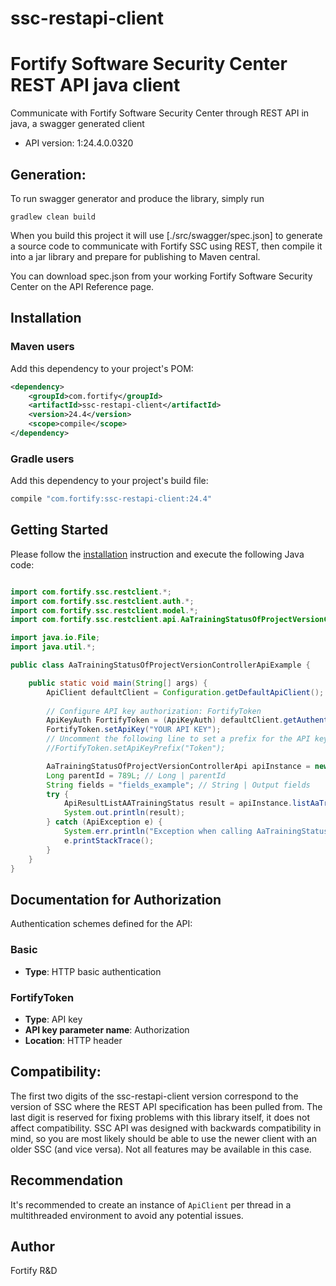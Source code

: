 # ssc-restapi-client

# Fortify Software Security Center REST API java client
Communicate with Fortify Software Security Center through REST API in java, a swagger generated client
- API version: 1:24.4.0.0320

## Generation:

To run swagger generator and produce the library, simply run
```shell
gradlew clean build
```

When you build this project it will use [./src/swagger/spec.json] to generate a source code 
to communicate with Fortify SSC using REST, then compile it into a jar library 
and prepare for publishing to Maven central.

You can download spec.json from your working Fortify Software Security Center on the API Reference page.

## Installation

### Maven users

Add this dependency to your project's POM:

```xml
<dependency>
    <groupId>com.fortify</groupId>
    <artifactId>ssc-restapi-client</artifactId>
    <version>24.4</version>
    <scope>compile</scope>
</dependency>
```

### Gradle users

Add this dependency to your project's build file:

```groovy
compile "com.fortify:ssc-restapi-client:24.4"
```

## Getting Started

Please follow the [installation](#installation) instruction and execute the following Java code:

```java

import com.fortify.ssc.restclient.*;
import com.fortify.ssc.restclient.auth.*;
import com.fortify.ssc.restclient.model.*;
import com.fortify.ssc.restclient.api.AaTrainingStatusOfProjectVersionControllerApi;

import java.io.File;
import java.util.*;

public class AaTrainingStatusOfProjectVersionControllerApiExample {

    public static void main(String[] args) {
        ApiClient defaultClient = Configuration.getDefaultApiClient();
        
        // Configure API key authorization: FortifyToken
        ApiKeyAuth FortifyToken = (ApiKeyAuth) defaultClient.getAuthentication("FortifyToken");
        FortifyToken.setApiKey("YOUR API KEY");
        // Uncomment the following line to set a prefix for the API key, e.g. "Token" (defaults to null)
        //FortifyToken.setApiKeyPrefix("Token");

        AaTrainingStatusOfProjectVersionControllerApi apiInstance = new AaTrainingStatusOfProjectVersionControllerApi();
        Long parentId = 789L; // Long | parentId
        String fields = "fields_example"; // String | Output fields
        try {
            ApiResultListAATrainingStatus result = apiInstance.listAaTrainingStatusOfProjectVersion(parentId, fields);
            System.out.println(result);
        } catch (ApiException e) {
            System.err.println("Exception when calling AaTrainingStatusOfProjectVersionControllerApi#listAaTrainingStatusOfProjectVersion");
            e.printStackTrace();
        }
    }
}

```

## Documentation for Authorization

Authentication schemes defined for the API:
### Basic

- **Type**: HTTP basic authentication

### FortifyToken

- **Type**: API key
- **API key parameter name**: Authorization
- **Location**: HTTP header

## Compatibility:

The first two digits of the ssc-restapi-client version correspond to the version of SSC where the REST API specification has been pulled from. The last digit is reserved for fixing problems with this library itself, it does not affect compatibility.
SSC API was designed with backwards compatibility in mind, so you are most likely should be able to use the newer client with an older SSC (and vice versa). Not all features may be available in this case.

## Recommendation

It's recommended to create an instance of `ApiClient` per thread in a multithreaded environment to avoid any potential issues.

## Author

Fortify R&D
